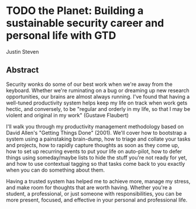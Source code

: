 # TODO the Planet: Building a sustainable security career and personal life with GTD  

Justin Steven

## Abstract

Security wonks do some of our best work when we're away from the keyboard. Whether we're ruminating on a bug or dreaming up new research opportunities, our brains are almost always running. I've found that having a well-tuned productivity system helps keep my life on track when work gets hectic, and conversely, to be "regular and orderly in my life, so that I may be violent and original in my work" (Gustave Flaubert)

I'll walk you through my productivity management methodology based on David Allen's "Getting Things Done" (2001). We'll cover how to bootstrap a system using a painstaking brain-dump, how to triage and collate your tasks and projects, how to rapidly capture thoughts as soon as they come up, how to set up recurring events to put your life on auto-pilot, how to defer things using someday/maybe lists to hide the stuff you're not ready for yet, and how to use contextual tagging so that tasks come back to you exactly when you can do something about them.

Having a trusted system has helped me to achieve more, manage my stress, and make room for thoughts that are worth having. Whether you're a student, a professional, or just someone with responsibilities, you can be more present, focused, and effective in your personal and professional life.
